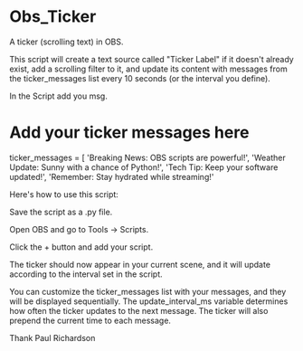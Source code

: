 # Obs_Ticker
A ticker (scrolling text) in OBS. 

This script will create a text source called "Ticker Label" if it doesn't already exist, add a scrolling filter to it, and update its content with messages from the ticker_messages list every 10 seconds (or the interval you define).

In the Script add you msg.

# Add your ticker messages here
ticker_messages = [
    'Breaking News: OBS scripts are powerful!',
    'Weather Update: Sunny with a chance of Python!',
    'Tech Tip: Keep your software updated!',
    'Remember: Stay hydrated while streaming!'


Here's how to use this script:

Save the script as a .py file.

Open OBS and go to Tools -> Scripts.

Click the + button and add your script.

The ticker should now appear in your current scene, and it will update according to the interval set in the script.

You can customize the ticker_messages list with your messages, and they will be displayed sequentially. The update_interval_ms variable determines how often the ticker updates to the next message. The ticker will also prepend the current time to each message.


Thank Paul Richardson
